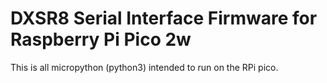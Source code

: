 # DXSR8 Serial Interface Firmware for Raspberry Pi Pico 2w

This is all micropython (python3) intended to run on the RPi pico.
